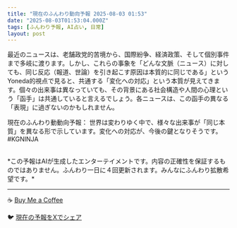 ```yaml
---
title: "現在のふんわり動向予報 2025-08-03 01:53"
date: "2025-08-03T01:53:04.000Z"
tags: [ふんわり予報, AI占い, 日常]
layout: post
---
```


最近のニュースは、老舗政党的苦境から、国際紛争、経済政策、そして個別事件まで多岐に渡ります。しかし、これらの事象を「どんな文脈（ニュース）に対しても、同じ反応（報道、世論）を引き起こす原因は本質的に同じである」というYoneda的視点で見ると、共通する「変化への対応」という本質が見えてきます。個々の出来事は異なっていても、その背景にある社会構造や人間の心理という「函手」は共通していると言えるでしょう。各ニュースは、この函手の異なる「表現」に過ぎないのかもしれません。


現在のふんわり動動向予報：
世界は変わりゆく中で、様々な出来事が「同じ本質」を異なる形で示しています。変化への対応が、今後の鍵となりそうです。#KGNINJA

<br>
*この予報はAIが生成したエンターテイメントです。内容の正確性を保証するものではありません。ふんわり一日に４回更新されます。みんなにふんわり拡散希望です。*

---
☕️ [Buy Me a Coffee](https://www.buymeacoffee.com/kgninja)

🐦 [現在の予報をXでシェア](https://twitter.com/intent/tweet?text=%E7%8F%BE%E5%9C%A8%E3%81%AE%E3%81%B5%E3%82%93%E3%82%8F%E3%82%8A%E4%BA%88%E5%A0%B1%3A%20%E3%80%8C%E6%9C%80%E8%BF%91%E3%81%AE%E3%83%8B%E3%83%A5%E3%83%BC%E3%82%B9%E3%81%AF%E3%80%81%E8%80%81%E8%88%97%E6%94%BF%E5%85%9A%E7%9A%84%E8%8B%A6%E5%A2%83%E3%81%8B%E3%82%89%E3%80%81%E5%9B%BD%E9%9A%9B%E7%B4%9B%E4%BA%89%E3%80%81%E7%B5%8C%E6%B8%88%E6%94%BF%E7%AD%96%E3%80%81%E3%81%9D%E3%81%97%E3%81%A6%E5%80%8B%E5%88%A5%E4%BA%8B%E4%BB%B6%E3%81%BE%E3%81%A7%E5%A4%9A%E5%B2%90%E3%81%AB%E6%B8%A1%E3%82%8A%E3%81%BE%E3%81%99%E3%80%82%E3%80%8D%23KGNINJA%20%E7%B6%9A%E3%81%8D%E3%81%AF%E3%83%96%E3%83%AD%E3%82%B0%E3%81%A7%EF%BC%81%F0%9F%91%87&url=https%3A%2F%2Fkg-ninja.github.io%2FFunwariyoso%2F)
